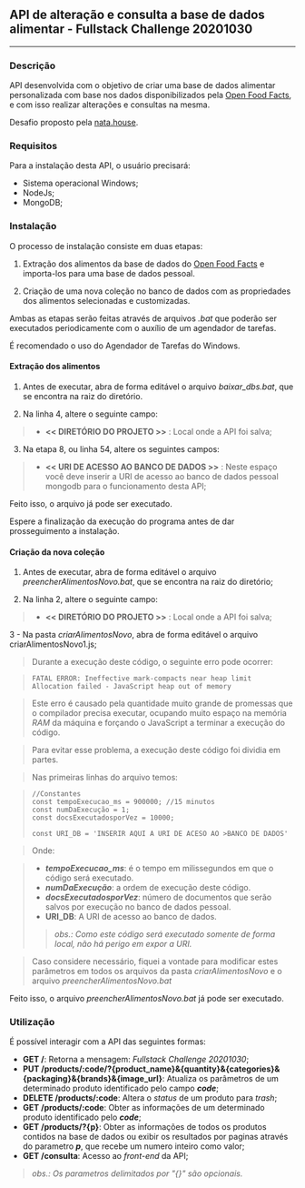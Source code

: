 ## API de alteração e consulta a base de dados alimentar - Fullstack Challenge 20201030
***

### Descrição

API desenvolvida com o objetivo de criar uma base de dados alimentar personalizada com base nos dados disponibilizados pela [Open Food Facts](https://br.openfoodfacts.org/data), e com isso realizar alterações e consultas na mesma.

Desafio proposto pela [nata.house](https://natahouse.com/).

### Requisitos

Para a instalação desta API, o usuário precisará:

- Sistema operacional Windows;
- NodeJs;
- MongoDB;

### Instalação

O processo de instalação consiste em duas etapas:

1. Extração dos alimentos da base de dados do [Open Food Facts](https://br.openfoodfacts.org/data) e importa-los para uma base de dados pessoal.

2. Criação de uma nova coleção no banco de dados com as propriedades dos alimentos selecionadas e customizadas.

Ambas as etapas serão feitas através de arquivos *.bat* que poderão ser executados periodicamente com o auxílio de um agendador de tarefas.

É recomendado o uso do Agendador de Tarefas do Windows.

#### Extração dos alimentos

1. Antes de executar, abra de forma editável o arquivo *baixar_dbs.bat*, que se encontra na raiz do diretório.

2. Na linha 4, altere o seguinte campo:

>* **<< DIRETÓRIO DO PROJETO >>** : Local onde a API foi salva;

3. Na etapa 8, ou linha 54, altere os seguintes campos:

>* **<< URI DE ACESSO AO BANCO DE DADOS >>** : Neste espaço você deve inserir a URI de acesso ao banco de dados pessoal mongodb para o funcionamento desta API;

Feito isso, o arquivo já pode ser executado.

Espere a finalização da execução do programa antes de dar prosseguimento a instalação.

#### Criação da nova coleção

1. Antes de executar, abra de forma editável o arquivo *preencherAlimentosNovo.bat*, que se encontra na raiz do diretório;

2. Na linha 2, altere o seguinte campo:

>* **<< DIRETÓRIO DO PROJETO >>** : Local onde a API foi salva;

3 - Na pasta *criarAlimentosNovo*, abra de forma editável o arquivo criarAlimentosNovo1.js;

>Durante a execução deste código, o seguinte erro pode ocorrer:

>``
>FATAL ERROR: Ineffective mark-compacts near heap limit Allocation failed - JavaScript heap out of memory
>``

>Este erro é causado pela quantidade muito grande de promessas que o compilador precisa executar, ocupando muito espaço na memória *RAM* da máquina e forçando o JavaScript a terminar a execução do código.

>Para evitar esse problema, a execução deste código foi dividia em partes.

>Nas primeiras linhas do arquivo temos:

>```
>//Constantes
>const tempoExecucao_ms = 900000; //15 minutos
>const numDaExecução = 1;
>const docsExecutadosporVez = 10000;
>
>const URI_DB = 'INSERIR AQUI A URI DE ACESO AO >BANCO DE DADOS'
>```

>Onde:

>* ***tempoExecucao_ms***: é o tempo em milissegundos em que o código será executado.
>* ***numDaExecução***: a ordem de execução deste código.
>* ***docsExecutadosporVez***: número de documentos que serão salvos por execução no banco de dados pessoal.
>* **URI_DB**: A URI de acesso ao banco de dados.</br>
>>*obs.: Como este código será executado somente de forma local, não há perigo em expor a URI.*

>Caso considere necessário, fiquei a vontade para modificar estes parâmetros em todos os arquivos da pasta *criarAlimentosNovo* e o arquivo *preencherAlimentosNovo.bat*

Feito isso, o arquivo *preencherAlimentosNovo.bat* já pode ser executado.

### Utilização

É possível interagir com a API das seguintes formas:

* **GET /**: Retorna a mensagem: *Fullstack Challenge 20201030*;
* **PUT /products/:code/?{product_name}&{quantity}&{categories}&{packaging}&{brands}&{image_url}**: Atualiza os parâmetros de um determinado produto identificado pelo campo ***code***;
* **DELETE /products/:code**: Altera o *status* de um produto para *trash*;
* **GET /products/:code**: Obter as informações de um determinado produto identificado pelo ***code***;
* **GET /products/?{p}**: Obter as informações de todos os produtos contidos na base de dados ou exibir os resultados por paginas através do parametro ***p***, que recebe um numero inteiro como valor;
* **GET /consulta**: Acesso ao *front-end* da API;

> *obs.: Os parametros delimitados por "{}" são opcionais.*